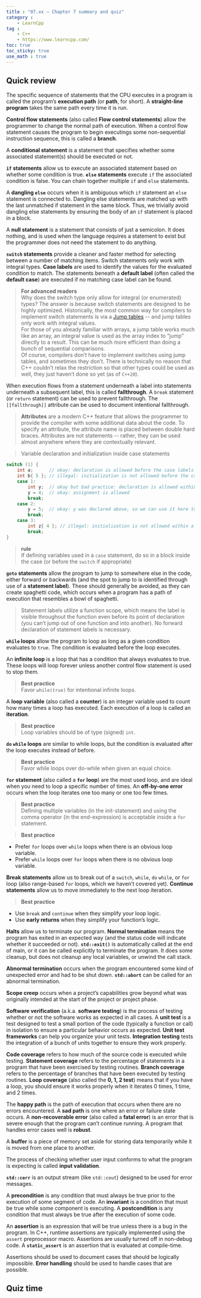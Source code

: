 ```yaml
---
title : "07.xx — Chapter 7 summary and quiz"
category :
    - LearnCpp
tag : 
    - C++
    - https://www.learncpp.com/
toc: true  
toc_sticky: true 
use_math : true
---
```





## Quick review

The specific sequence of statements that the CPU executes in a program is called the program’s **execution path** (or **path**, for short). A **straight-line program** takes the same path every time it is run.

**Control flow statements** (also called **Flow control statements**) allow the programmer to change the normal path of execution. When a control flow statement causes the program to begin executings some non-sequential instruction sequence, this is called a **branch**.

A **conditional statement** is a statement that specifies whether some associated statement(s) should be executed or not.

**`if` statements** allow us to execute an associated statement based on whether some condition is true. **`else` statements** execute `if` the associated condition is false. You can chain together multiple `if` and `else` statements.

A **dangling `else`** occurs when it is ambiguous which `if` statement an `else` statement is connected to. Dangling else statements are matched up with the last unmatched if statement in the same block. Thus, we trivially avoid dangling else statements by ensuring the body of an `if` statement is placed in a block.

A **null statement** is a statement that consists of just a semicolon. It does nothing, and is used when the language requires a statement to exist but the programmer does not need the statement to do anything.

**`switch` statements** provide a cleaner and faster method for selecting between a number of matching items. Switch statements only work with integral types. **Case labels** are used to identify the values for the evaluated condition to match. The statements beneath a **default label** (often called the **default case**) are executed if no matching case label can be found.

>**For advanced readers**  
Why does the switch type only allow for integral (or enumerated) types? The answer is because switch statements are designed to be highly optimized. Historically, the most common way for compilers to implement switch statements is via a [Jump tables](https://en.wikipedia.org/wiki/Branch_table) -- and jump tables only work with integral values.  
For those of you already familiar with arrays, a jump table works much like an array, an integral value is used as the array index to “jump” directly to a result. This can be much more efficient than doing a bunch of sequential comparisons.  
Of course, compilers don’t have to implement switches using jump tables, and sometimes they don’t. There is technically no reason that C++ couldn’t relax the restriction so that other types could be used as well, they just haven’t done so yet (as of `C++20`).

When execution flows from a statement underneath a label into statements underneath a subsequent label, this is called **fallthrough**. A `break` statement (or `return` statement) can be used to prevent fallthrough. The `[[fallthrough]]` attribute can be used to document intentional fallthrough.

>**Attributes** are a modern C++ feature that allows the programmer to provide the compiler with some additional data about the code. To specify an attribute, the attribute name is placed between double hard braces. Attributes are not statements -- rather, they can be used almost anywhere where they are contextually relevant.

>Variable declaration and initialization inside case statements  
```c++
switch (1) {
    int a;      // okay: declaration is allowed before the case labels
    int b{ 5 }; // illegal: initialization is not allowed before the case labels
    case 1:
        int y;  // okay but bad practice: declaration is allowed within a case
        y = 4;  // okay: assignment is allowed
        break;
    case 2:
        y = 5;  // okay: y was declared above, so we can use it here too
        break;
    case 3:
        int z{ 4 }; // illegal: initialization is not allowed within a case
        break;
}
```

>**rule**  
If defining variables used in a `case` statement, do so in a block inside the case (or before the `switch` if appropriate)

**`goto` statements** allow the program to jump to somewhere else in the code, either forward or backwards (and the spot to jump to is identified through use of a **statement label**). These should generally be avoided, as they can create spaghetti code, which occurs when a program has a path of execution that resembles a bowl of spaghetti.

>Statement labels utilize a function scope, which means the label is visible throughout the function even before its point of declaration (you can’t jump out of one function and into another). No forward declaration of statement labels is necessary.

**`while` loops** allow the program to loop as long as a given condition evaluates to `true`. The condition is evaluated before the loop executes.

An **infinite loop** is a loop that has a condition that always evaluates to true. These loops will loop forever unless another control flow statement is used to stop them.

>**Best practice**  
Favor `while(true)` for intentional infinite loops.

A **loop variable** (also called a **counter**) is an integer variable used to count how many times a loop has executed. Each execution of a loop is called an **iteration**.

>**Best practice**  
Loop variables should be of type (signed) `int`.

**`do` `while` loops** are similar to while loops, but the condition is evaluated after the loop executes instead of before.

>**Best practice**  
Favor while loops over do-while when given an equal choice.

**`for` statement** (also called a **`for` loop**) are the most used loop, and are ideal when you need to loop a specific number of times. An **off-by-one error** occurs when the loop iterates one too many or one too few times.

>**Best practice**  
Defining multiple variables (in the init-statement) and using the comma operator (in the end-expression) is acceptable inside a `for` statement.

>**Best practice**  
- Prefer `for` loops over `while` loops when there is an obvious loop variable.  
- Prefer `while` loops over `for` loops when there is no obvious loop variable.

**Break statements** allow us to break out of a `switch`, `while`, `do` `while`, or `for` loop (also range-based `for` loops, which we haven’t covered yet). **Continue statements** allow us to move immediately to the next loop iteration.

>**Best practice**  
- Use `break` and `continue` when they simplify your loop logic.  
- Use **early returns** when they simplify your function’s logic.

**Halts** allow us to terminate our program. **Normal termination** means the program has exited in an expected way (and the status code will indicate whether it succeeded or not). **`std::exit()`** is automatically called at the end of main, or it can be called explicitly to terminate the program. It does some cleanup, but does not cleanup any local variables, or unwind the call stack.

**Abnormal termination** occurs when the program encountered some kind of unexpected error and had to be shut down. **`std::abort`** can be called for an abnormal termination.

**Scope creep** occurs when a project’s capabilities grow beyond what was originally intended at the start of the project or project phase.

**Software verification** (a.k.a. **software testing**) is the process of testing whether or not the software works as expected in all cases. A **unit test** is a test designed to test a small portion of the code (typically a function or call) in isolation to ensure a particular behavior occurs as expected. **Unit test frameworks** can help you organize your unit tests. **Integration testing** tests the integration of a bunch of units together to ensure they work properly.

**Code coverage** refers to how much of the source code is executed while testing. **Statement coverage** refers to the percentage of statements in a program that have been exercised by testing routines. **Branch coverage** refers to the percentage of branches that have been executed by testing routines. **Loop coverage** (also called the **0, 1, 2 test**) means that if you have a loop, you should ensure it works properly when it iterates 0 times, 1 time, and 2 times.

The **happy path** is the path of execution that occurs when there are no errors encountered. A **sad path** is one where an error or failure state occurs. A **non-recoverable error** (also called a **fatal error**) is an error that is severe enough that the program can’t continue running. A program that handles error cases well is **robust**.

A **buffer** is a piece of memory set aside for storing data temporarily while it is moved from one place to another.

The process of checking whether user input conforms to what the program is expecting is called **input validation**.

**`std::cerr`** is an output stream (like `std::cout`) designed to be used for error messages.

A **precondition** is any condition that must always be true prior to the execution of some segment of code. An **invariant** is a condition that must be true while some component is executing. A **postcondition** is any condition that must always be true after the execution of some code.

An **assertion** is an expression that will be true unless there is a bug in the program. In C++, runtime assertions are typically implemented using the `assert` preprocessor macro. Assertions are usually turned off in non-debug code. A **`static_assert`** is an assertion that is evaluated at compile-time.

Assertions should be used to document cases that should be logically impossible. **Error handling** should be used to handle cases that are possible.


## Quiz time